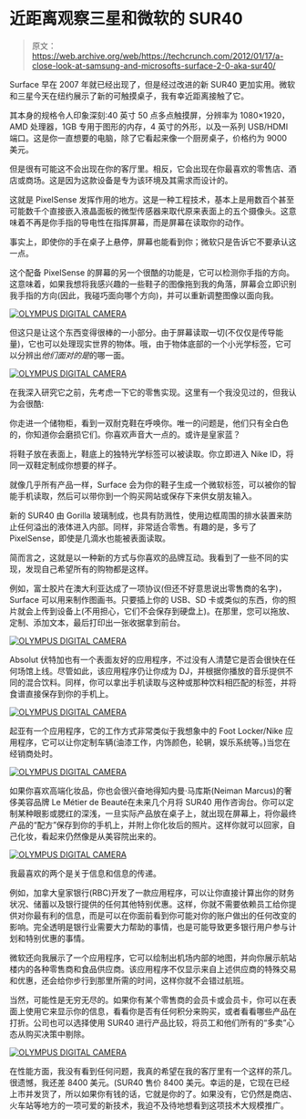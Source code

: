 # 近距离观察三星和微软的 SUR40

> 原文：<https://web.archive.org/web/https://techcrunch.com/2012/01/17/a-close-look-at-samsung-and-microsofts-surface-2-0-aka-sur40/>

Surface 早在 2007 年就已经出现了，但是经过改进的新 SUR40 更加实用。微软和三星今天在纽约展示了新的可触摸桌子，我有幸近距离接触了它。

其本身的规格令人印象深刻:40 英寸 50 点多点触摸屏，分辨率为 1080×1920，AMD 处理器，1GB 专用于图形的内存，4 英寸的外形，以及一系列 USB/HDMI 端口。这是你一直想要的电脑，除了它看起来像一个厨房桌子，价格约为 9000 美元。

但是很有可能这不会出现在你的客厅里。相反，它会出现在你最喜欢的零售店、酒店或商场。这是因为这款设备是专为该环境及其需求而设计的。

这就是 PixelSense 发挥作用的地方。这是一种工程技术，基本上是用数百个甚至可能数千个直接嵌入液晶面板的微型传感器来取代原来表面上的五个摄像头。这意味着不再是你手指的导电性在指挥屏幕，而是屏幕在读取你的动作。

事实上，即使你的手在桌子上悬停，屏幕也能看到你；微软只是告诉它不要承认这一点。

这个配备 PixelSense 的屏幕的另一个很酷的功能是，它可以检测你手指的方向。这意味着，如果我想将我感兴趣的一些鞋子的图像拖到我的角落，屏幕会立即识别我手指的方向(因此，我碰巧面向哪个方向)，并可以重新调整图像以面向我。

[![](img/b8c1633b94cae97c2017833fa3ab6ad0.png "OLYMPUS DIGITAL CAMERA")](https://web.archive.org/web/20221006202442/https://beta.techcrunch.com/wp-content/uploads/2012/01/fingerorientation.jpg)

但这只是让这个东西变得很棒的一小部分。由于屏幕读取一切(不仅仅是传导能量)，它也可以处理现实世界的物体。哦，由于物体底部的一个小光学标签，它可以分辨出*他们面对的是*的哪一面。

[![](img/02e095af32a84c5af53359994521c2ef.png "OLYMPUS DIGITAL CAMERA")](https://web.archive.org/web/20221006202442/https://beta.techcrunch.com/wp-content/uploads/2012/01/objectorientationreal.jpg)

在我深入研究它之前，先考虑一下它的零售实现。这里有一个我没见过的，但我认为会很酷:

你走进一个储物柜，看到一双耐克鞋在呼唤你。唯一的问题是，他们只有全白色的，你知道你会磨损它们。你喜欢声音大一点的。或许是皇家蓝？

将鞋子放在表面上，鞋底上的独特光学标签可以被读取。你立即进入 Nike ID，将同一双鞋定制成你想要的样子。

就像几乎所有产品一样，Surface 会为你的鞋子生成一个微软标签，可以被你的智能手机读取，然后可以带你到一个购买网站或保存下来供女朋友输入。

新的 SUR40 由 Gorilla 玻璃制成，也具有防溅性，使用边框周围的排水装置来防止任何溢出的液体进入内部。同样，非常适合零售。有趣的是，多亏了 PixelSense，即使是几滴水也能被表面读取。

简而言之，这就是以一种新的方式与你喜欢的品牌互动。我看到了一些不同的实现，发现自己希望所有的购物都是这样。

例如，富士胶片在澳大利亚达成了一项协议(但还不好意思说出零售商的名字)，Surface 可以用来制作图画书。只要插上你的 USB、SD 卡或类似的东西，你的照片就会上传到设备上(不用担心，它们不会保存到硬盘上)。在那里，您可以拖放、定制、添加文本，最后打印出一张收据拿到前台。

[![](img/27b0f1a62a71deecbbfc130e9e062ab7.png "OLYMPUS DIGITAL CAMERA")](https://web.archive.org/web/20221006202442/https://beta.techcrunch.com/wp-content/uploads/2012/01/fujifilm.jpg)

Absolut 伏特加也有一个表面友好的应用程序，不过没有人清楚它是否会很快在任何场馆上线。尽管如此，该应用程序仍让你成为 DJ，并根据你播放的音乐提供不同的混合饮料。同样，你可以拿出手机读取与这种或那种饮料相匹配的标签，并将食谱直接保存到你的手机上。

[![](img/a2741ecd3b66fe92336fcf408f5fc691.png "OLYMPUS DIGITAL CAMERA")](https://web.archive.org/web/20221006202442/https://beta.techcrunch.com/wp-content/uploads/2012/01/absolut.jpg)

起亚有一个应用程序，它的工作方式非常类似于我想象中的 Foot Locker/Nike 应用程序，它可以让你定制车辆(油漆工作，内饰颜色，轮辋，娱乐系统等。)当您在经销商处时。

[![](img/7b8c44099bfd266763899135ccb1de29.png "OLYMPUS DIGITAL CAMERA")](https://web.archive.org/web/20221006202442/https://beta.techcrunch.com/wp-content/uploads/2012/01/kia.jpg)

如果你喜欢高端化妆品，你也会很兴奋地得知内曼·马库斯(Neiman Marcus)的奢侈美容品牌 Le Métier de Beauté在未来几个月将 SUR40 用作咨询台。你可以定制某种眼影或腮红的深浅，一旦实际产品放在桌子上，就出现在屏幕上，将你最终产品的“配方”保存到你的手机上，并附上你化妆后的照片。这样你就可以回家，自己化妆，看起来仍然像是从美容院出来的。

[![](img/f5a465fc7fc053e319a807745fa60b1d.png "OLYMPUS DIGITAL CAMERA")](https://web.archive.org/web/20221006202442/https://beta.techcrunch.com/wp-content/uploads/2012/01/beauty.jpg)

我最喜欢的两个是关于信息和信息的传递。

例如，加拿大皇家银行(RBC)开发了一款应用程序，可以让你直接计算出你的财务状况、储蓄以及银行提供的任何其他特别优惠。这样，你就不需要依赖员工给你提供对你最有利的信息，而是可以在你面前看到你可能对你的账户做出的任何改变的影响。完全透明是银行业需要大力帮助的事情，也是可能导致更多银行用户参与计划和特别优惠的事情。

微软还向我展示了一个应用程序，它可以绘制出机场内部的地图，并向你展示航站楼内的各种零售商和食品供应商。该应用程序不仅显示来自上述供应商的特殊交易和优惠，还会给你步行到那里所需的时间，这样你就不会错过航班。

当然，可能性是无穷无尽的。如果你有某个零售商的会员卡或会员卡，你可以在表面上使用它来显示你的信息，看看你是否有任何积分来购买，或者看看哪些产品在打折。公司也可以选择使用 SUR40 进行产品比较，将员工和他们所有的“多卖”心态从购买决策中剔除。

[![](img/811e1607f5a1b8b7ddba86fce892c69e.png "OLYMPUS DIGITAL CAMERA")](https://web.archive.org/web/20221006202442/https://beta.techcrunch.com/wp-content/uploads/2012/01/loyaltycard.jpg)

在性能方面，我没有看到任何问题，我真的希望在我的客厅里有一个这样的茶几。很遗憾，我还差 8400 美元。(SUR40 售价 8400 美元。幸运的是，它现在已经上市并发货了，所以如果你有钱的话，它就是你的了。如果没有，它仍然是商店、火车站等地方的一项可爱的新技术，我迫不及待地想看到这项技术大规模推广。